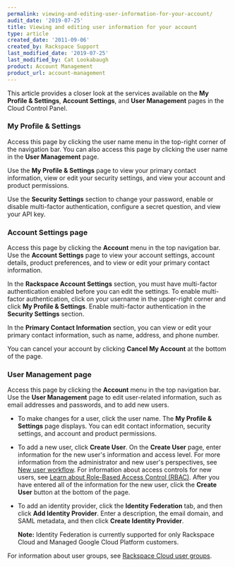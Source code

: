 ```yaml
---
permalink: viewing-and-editing-user-information-for-your-account/
audit_date: '2019-07-25'
title: Viewing and editing user information for your account
type: article
created_date: '2011-09-06'
created_by: Rackspace Support
last_modified_date: '2019-07-25'
last_modified_by: Cat Lookabaugh
product: Account Management
product_url: account-management
---
```


This article provides a closer look at the services available on
the **My Profile & Settings**, **Account Settings**, and **User Management** pages in the Cloud
Control Panel.

### My Profile & Settings

Access this page by clicking the user name menu in the top-right corner of the navigation bar. You can also access this page by clicking the user name in the **User Management** page.

Use the **My Profile & Settings** page to view your primary contact information, view or edit your security settings, and view your account and product permissions.

Use the **Security Settings** section to change your password, enable or disable multi-factor authentication, configure a secret question, and view your API key.

### Account Settings page

Access this page by clicking the **Account** menu in the top navigation bar. Use the **Account Settings** page to view your account settings, account details, product preferences, and to view or edit your primary contact information.

In the **Rackspace Account Settings** section, you must have multi-factor authentication enabled before you can edit the settings. To enable multi-factor authentication, click on your username in the upper-right corner and click **My Profile & Settings**. Enable multi-factor authentication in the **Security Settings** section.

In the **Primary Contact Information** section, you can view or edit your primary contact information, such as name, address, and phone number.

You can cancel your account by clicking **Cancel My Account** at the bottom of the page.

### User Management page

Access this page by clicking the **Account** menu in the top navigation bar. Use the **User Management** page to edit user-related information, such
as email addresses and passwords, and to add new users.

- To make changes for a user, click the user name. The **My Profile & Settings** page displays. You can edit contact information, security settings, and account and product permissions.

- To add a new user, click **Create User**. On the **Create User** page, enter information for the new user's information and access level. For more information from the administrator and new user's perspectives, see [New user workflow](/how-to/new-user-workflow). For information about access controls for new users, see [Learn about Role-Based Access Control (RBAC)](/how-to/overview-role-based-access-control-rbac). After you have entered all of the information for the new user, click the **Create User** button at the bottom of the page.

- To add an identity provider, click the **Identity Federation** tab, and then click **Add Identity Provider**. Enter a description, the email domain, and SAML metadata, and then click **Create Identity Provider**.

  **Note:** Identity Federation is currently supported for only Rackspace Cloud and Managed Google Cloud Platform customers.
  
 For information about user groups, see [Rackspace Cloud user groups](/how-to/rackspace-cloud-user-groups).

